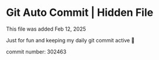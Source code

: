 # Git Auto Commit | Hidden File

This file was added Feb 12, 2025

Just for fun and keeping my daily git commit active 🤪

commit number: 302463
